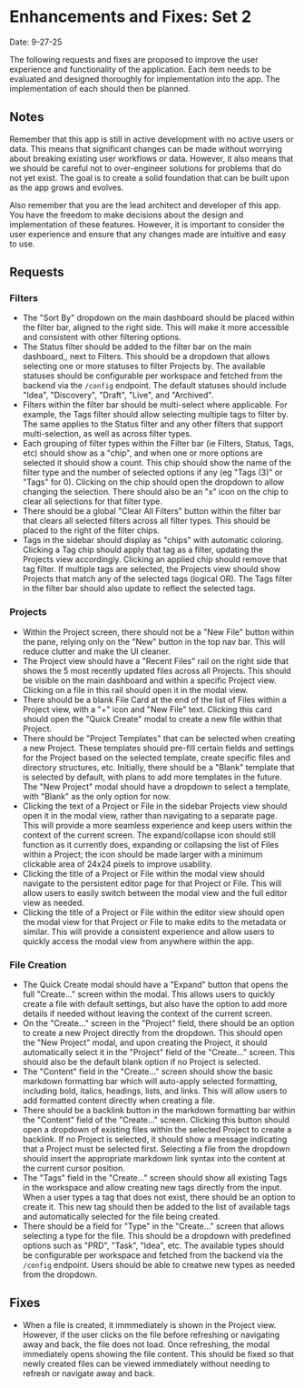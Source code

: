 # Enhancements and Fixes: Set 2

Date: 9-27-25

The following requests and fixes are proposed to improve the user experience and functionality of the application. Each item needs to be evaluated and designed thoroughly for implementation into the app. The implementation of each should then be planned.

## Notes

Remember that this app is still in active development with no active users or data. This means that significant changes can be made without worrying about breaking existing user workflows or data. However, it also means that we should be careful not to over-engineer solutions for problems that do not yet exist. The goal is to create a solid foundation that can be built upon as the app grows and evolves.

Also remember that you are the lead architect and developer of this app. You have the freedom to make decisions about the design and implementation of these features. However, it is important to consider the user experience and ensure that any changes made are intuitive and easy to use.

## Requests

### Filters

- The "Sort By" dropdown on the main dashboard should be placed within the filter bar, aligned to the right side. This will make it more accessible and consistent with other filtering options.
- The Status filter should be added to the filter bar on the main dashboard,, next to Filters. This should be a dropdown that allows selecting one or more statuses to filter Projects by. The available statuses should be configurable per workspace and fetched from the backend via the `/config` endpoint. The default statuses should include "Idea", "Discovery", "Draft", "Live", and "Archived".
- Filters within the filter bar should be multi-select where applicable. For example, the Tags filter should allow selecting multiple tags to filter by. The same applies to the Status filter and any other filters that support multi-selection, as well as across filter types.
- Each grouping of filter types within the Filter bar (ie Filters, Status, Tags, etc) should show as a "chip", and when one or more options are selected it should show a count. This chip should show the name of the filter type and the number of selected options if any (eg "Tags (3)" or "Tags" for 0). Clicking on the chip should open the dropdown to allow changing the selection. There should also be an "x" icon on the chip to clear all selections for that filter type.
- There should be a global "Clear All Filters" button within the filter bar that clears all selected filters across all filter types. This should be placed to the right of the filter chips.
- Tags in the sidebar should display as "chips" with automatic coloring. Clicking a Tag chip should apply that tag as a filter, updating the Projects view accordingly. Clicking an applied chip should remove that tag filter. If multiple tags are selected, the Projects view should show Projects that match any of the selected tags (logical OR). The Tags filter in the filter bar should also update to reflect the selected tags.

### Projects

- Within the Project screen, there should not be a "New File" button within the pane, relying only on the "New" button in the top nav bar. This will reduce clutter and make the UI cleaner.
- The Project view should have a "Recent Files" rail on the right side that shows the 5 most recently updated files across all Projects. This should be visible on the main dashboard and within a specific Project view. Clicking on a file in this rail should open it in the modal view.
- There should be a blank File Card at the end of the list of Files within a Project view, with a "+" icon and "New File" text. Clicking this card should open the "Quick Create" modal to create a new file within that Project.
- There should be "Project Templates" that can be selected when creating a new Project. These templates should pre-fill certain fields and settings for the Project based on the selected template, create specific files and directory structures, etc. Initially, there should be a "Blank" template that is selected by default, with plans to add more templates in the future. The "New Project" modal should have a dropdown to select a template, with "Blank" as the only option for now.
- Clicking the text of a Project or File in the sidebar Projects view should open it in the modal view, rather than navigating to a separate page. This will provide a more seamless experience and keep users within the context of the current screen. The expand/collapse icon should still function as it currently does, expanding or collapsing the list of Files within a Project; the icon should be made larger with a minimum clickable area of 24x24 pixels to improve usability.
- Clicking the title of a Project or File within the modal view should navigate to the persistent editor page for that Project or File. This will allow users to easily switch between the modal view and the full editor view as needed.
- Clicking the title of a Project or File within the editor view should open the modal view for that Project or File to make edits to the metadata or similar. This will provide a consistent experience and allow users to quickly access the modal view from anywhere within the app.

### File Creation

- The Quick Create modal should have a "Expand" button that opens the full "Create..." screen within the modal. This allows users to quickly create a file with default settings, but also have the option to add more details if needed without leaving the context of the current screen.
- On the "Create..." screen in the "Project" field, there should be an option to create a new Project directly from the dropdown. This should open the "New Project" modal, and upon creating the Project, it should automatically select it in the "Project" field of the "Create..." screen. This should also be the default blank option if no Project is selected.
- The "Content" field in the "Create..." screen should show the basic markdown formatting bar which will auto-apply selected formatting, including bold, italics, headings, lists, and links. This will allow users to add formatted content directly when creating a file. 
- There should be a backlink button in the markdown formatting bar within the "Content" field of the "Create..." screen. Clicking this button should open a dropdown of existing files within the selected Project to create a backlink. If no Project is selected, it should show a message indicating that a Project must be selected first. Selecting a file from the dropdown should insert the appropriate markdown link syntax into the content at the current cursor position.
- The "Tags" field in the "Create..." screen should show all existing Tags in the workspace and allow creating new tags directly from the input. When a user types a tag that does not exist, there should be an option to create it. This new tag should then be added to the list of available tags and automatically selected for the file being created.
- There should be a field for "Type" in the "Create..." screen that allows selecting a type for the file. This should be a dropdown with predefined options such as "PRD", "Task", "Idea", etc. The available types should be configurable per workspace and fetched from the backend via the `/config` endpoint. Users should be able to creatwe new types as needed from the dropdown.

## Fixes

- When a file is created, it immmediately is shown in the Project view. However, if the user clicks on the file before refreshing or navigating away and back, the file does not load. Once refreshing, the modal immediately opens showing the file content. This should be fixed so that newly created files can be viewed immediately without needing to refresh or navigate away and back.
